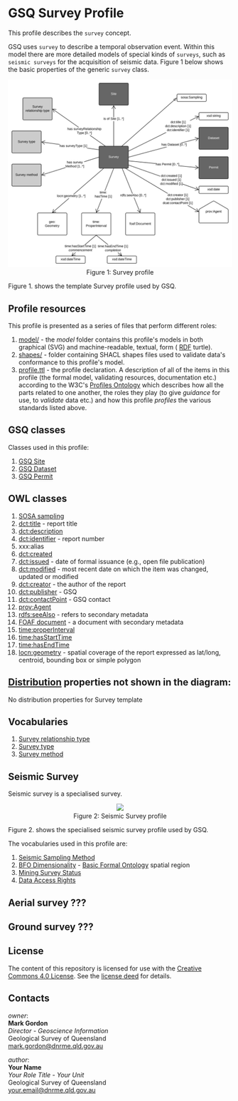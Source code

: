 # GSQ Survey Profile
This profile describes the `survey` concept. 

GSQ uses `survey` to describe a temporal observation event. Within this model there are more detailed models of special kinds of `surveys`, such as `seismic surveys` for the acquisition of seismic data. Figure 1 below shows the basic properties of the generic `survey` class.

<p align="center">
<img src="model/profile-Survey.svg" width="700px"><br>
Figure 1: Survey profile</p>

Figure 1. shows the template Survey profile used by GSQ.

## Profile resources
This profile is presented as a series of files that perform different roles:

1. [model/](model/) - the *model* folder contains this profile's models in both graphical (SVG) and machine-readable, textual, form ( [RDF](https://www.w3.org/RDF/) turtle).
2. [shapes/](shapes/) - folder containing SHACL shapes files used to validate data's conformance to this profile's model.
3. [profile.ttl](profile.ttl) - the profile declaration. A description of all of the items in this profile (the formal model, validating resources, documentation etc.) according to the W3C's [Profiles Ontology](https://www.w3.org/TR/dx-prof/) which describes how all the parts related to one another, the roles they play (to give *guidance* for use, to *validate* data etc.) and how this profile *profiles* the various standards listed above.

## GSQ classes
Classes used in this profile:
1. [GSQ Site](https://github.com/geological-survey-of-queensland/gsq-site-profile)
2. [GSQ Dataset](https://github.com/geological-survey-of-queensland/gsq-dataset-profile)
3. [GSQ Permit](https://github.com/geological-survey-of-queensland/gsq-permit-profile)

## OWL classes
1. [SOSA sampling](https://www.w3.org/TR/vocab-ssn/#SOSASampling)
2. [dct:title](https://w3c.github.io/dxwg/dcat/#Property:resource_title) - report title
3. [dct:description](https://w3c.github.io/dxwg/dcat/#Property:resource_description)
4. [dct:identifier](https://w3c.github.io/dxwg/dcat/#Property:resource_identifier) - report number 
5. xxx:alias
6. [dct:created](https://w3c.github.io/dxwg/dcat/)
7. [dct:issued](https://w3c.github.io/dxwg/dcat/#Property:resource_release_date) - date of formal issuance (e.g., open file publication)
8. [dct:modified](https://w3c.github.io/dxwg/dcat/#Property:resource_update_date) - most recent date on which the item was changed, updated or modified
9. [dct:creator](https://w3c.github.io/dxwg/dcat/#Property:resource_creator) - the author of the report
10. [dct:publisher](https://w3c.github.io/dxwg/dcat/#Property:resource_publisher) - GSQ
11. [dct:contactPoint](https://w3c.github.io/dxwg/dcat/#Property:resource_contact_point) - GSQ contact
12. [prov:Agent](http://https://www.w3.org/TR/prov-o/#Agent)
13. [rdfs:seeAlso](https://www.w3.org/TR/rdf-schema/#ch_seealso) - refers to secondary metadata
14. [FOAF document](http://xmlns.com/foaf/spec/#term_Document) - a document with secondary metadata
15. [time:properInterval](https://www.w3.org/TR/owl-time/#time:Interval)
16. [time:hasStartTime](https://www.w3.org/TR/owl-time/#time:hasBeginning)
17. [time:hasEndTime](https://www.w3.org/TR/owl-time/#time:hasBeginning)
18. [locn:geometry](http://www.w3.org/ns/locn#geometry) - spatial coverage of the report expressed as lat/long, centroid, bounding box or simple polygon

## [Distribution](https://w3c.github.io/dxwg/dcat/#Class:Distribution) properties not shown in the diagram:
No distribution properties for Survey template

## Vocabularies
1. [Survey relationship type](https://vocabs.gsq.digital/vocabulary/survey-relationship-type)
2. [Survey type](https://vocabs.gsq.digital/vocabulary/survey-type)
3. [Survey method](https://vocabs.gsq.digital/vocabulary/survey-method)

## Seismic Survey
Seismic survey is a specialised survey.

<p align="center">
<img src="model/seismic-survey.svg" width="700px"><br>  
Figure 2: Seismic Survey profile</p

Figure 2. shows the specialised seismic survey profile used by GSQ.

The vocabularies used in this profile are:
1. [Seismic Sampling Method](http://vocabs.gsq.digital/vocabulary/seismic-sampling-method)
2. [BFO Dimensionality](http://vocabs.gsq.digital/vocabulary/spatial-region) - [Basic Formal Ontology](https://github.com/bfo-ontology/BFO/wiki) spatial region
3. [Mining Survey Status](http://vocabs.gsq.digital/vocabulary/mining-survey-status)
4. [Data Access Rights](http://vocabs.gsq.digital/vocabulary/data-access)

## Aerial survey ???

## Ground survey ???

## License
The content of this repository is licensed for use with the [Creative Commons 4.0 License](https://creativecommons.org/licenses/by/4.0/). See the [license deed](LICENSE) for details.

## Contacts 
*owner*:  
**Mark Gordon**  
*Director - Geoscience Information*  
Geological Survey of Queensland  
<mark.gordon@dnrme.qld.gov.au>   

*author*:  
**Your Name**  
*Your Role Title - Your Unit*  
Geological Survey of Queensland  
<your.email@dnrme.qld.gov.au>
